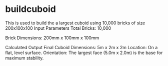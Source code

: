 # buildcuboid
This is used to build the a largest cuboid using 10,000 bricks of size 200x100x100
Input Parameters
Total Bricks: 10,000

Brick Dimensions: 200mm x 100mm x 100mm

Calculated Output
Final Cuboid Dimensions:
5m x 2m x 2m
Location:
On a flat, level surface.
Orientation:
The largest face (5.0m x 2.0m) is the base for maximum stability.
